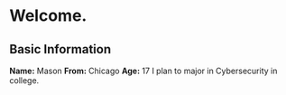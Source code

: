 # Welcome.

## Basic Information
**Name:** Mason
**From:** Chicago
**Age:** 17
I plan to major in Cybersecurity in college.

